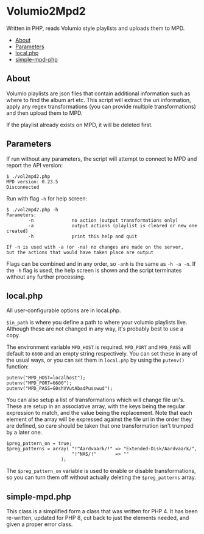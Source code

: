 # Volumio2Mpd2
Written in PHP, reads Volumio style playlists and uploads them to MPD.

  - [About](#about)
  - [Parameters](#parameters)
  - [local.php](#localphp)
  - [simple-mpd-php](#simple-mpdphp)


## About
Volumio playlists are json files that contain additional information such as where to find the album art etc. This script will extract the uri information, apply any regex transformations (you can provide multiple transformations) and then upload them to MPD.

If the playlist already exists on MPD, it will be deleted first.

## Parameters
If run without any parameters, the script will attempt to connect to MPD and report the API version:
```
$ ./vol2mpd2.php
MPD version: 0.23.5
Disconnected
```

Run with flag `-h` for help screen:
```
$ ./vol2mpd2.php -h
Parameters:
        -n              no action (output transformations only)
        -a              output actions (playlist is cleared or new one created)
        -h              print this help and quit

If -n is used with -a (or -na) no changes are made on the server,
but the actions that would have taken place are output
```

Flags can be combined and in any order, so `-anh` is the same as `-h -a -n`. If the `-h` flag is used, the help  screen is shown and the script terminates without any further processing.

## local.php
All user-configurable options are in local.php.

`$in_path` is where you define a path to where your volumio playlists live. Although these are not changed in any way, it's probably best to use a copy.

The environment variable `MPD_HOST` is required. `MPD_PORT` and `MPD_PASS` will default to `6600` and an empty string respectively. You can set these in any of the usual ways, or you can set them in `local.php` by using the `putenv()` function:
```
putenv("MPD_HOST=localhost");
putenv("MPD_PORT=6600");
putenv("MPD_PASS=G0shVVutAbadPusswud");
```

You can also setup a list of transformations which will change file uri's. These are setup in an associative array, with the keys being the regular expression to match, and the value being the replacement. Note that each element of the array will be expressed against the file uri in the order they are defined, so care should be taken that one transformation isn't trumped by a later one.
```
$preg_pattern_on = true;
$preg_patterns = array( "!^Aardvaark/!" => "Extended-Disk/Aardvaark/",
						"!^NAS/!" 		=> ""
					);
```
The `$preg_pattern_on` variable is used to enable or disable transformations, so you can turn them off without actually deleting the `$preg_patterns` array.

## simple-mpd.php
This class is a simplified form a class that was written for PHP 4. It has been re-written, updated for PHP 8, cut back to just the elements needed, and given a proper error class.
